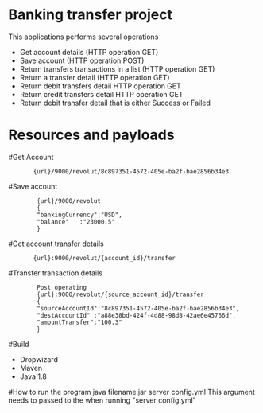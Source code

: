 # Banking transfer project
This applications performs several operations
 * Get account details (HTTP operation GET)
 * Save account (HTTP operation POST)
 * Return transfers transactions in a list (HTTP operation GET)
 * Return a transfer detail (HTTP operation GET)
 * Return  debit transfers detail HTTP operation GET
 * Return credit transfers detail HTTP operation GET
 * Return debit transfer detail that is either Success or Failed

# Resources and payloads

#Get Account

```
       {url}/9000/revolut/8c897351-4572-405e-ba2f-bae2856b34e3
```
#Save account

```
        {url}/9000/revolut
        {
        "bankingCurrency":"USD",
        "balance"	:"23000.5"
        }
```
#Get account transfer details
```
       {url}:9000/revolut/{account_id}/transfer
```
#Transfer transaction details
```
        Post operating
        {url}:9000/revolut/{source_account_id}/transfer
        {
        "sourceAccountId":"8c897351-4572-405e-ba2f-bae2856b34e3",
        "destAccountId"	:"a88e38bd-424f-4d88-98d8-42ae6e45766d",
        "amountTransfer":"100.3"
        }
```

#Build
   * Dropwizard
   * Maven
   * Java 1.8

#How to run the program
java filename.jar server config.yml
This argument needs to passed to the when running "server config.yml"